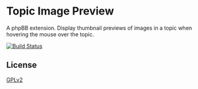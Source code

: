 # Topic Image Preview

A phpBB extension. Display thumbnail previews of images in a topic when hovering the mouse over the topic.

[![Build Status](https://travis-ci.org/VSEphpbb/TopicImagePreview.svg?branch=master)](https://travis-ci.org/VSEphpbb/TopicImagePreview)

## License

[GPLv2](license.txt)
